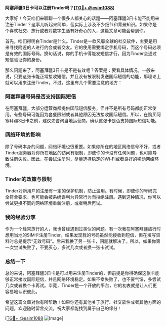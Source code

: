**阿塞拜疆3日卡可以注册Tinder吗？[[TG💪+ @esim1088](https://t.me/s/esim1088)]**

大家好！今天咱们来聊聊一个很多人都关心的话题——阿塞拜疆3日卡能不能用来注册Tinder？这事儿听起来简单，但实际上涉及不少细节和背景知识。如果你是个喜欢社交、旅行或者对数字生活有好奇心的人，这篇文章可能会帮到你。

首先，咱们得明白Tinder是什么。Tinder是一款风靡全球的社交软件，主要是用来寻找附近的人进行约会或者交友。它的使用需要绑定手机号码，而这个号码必须是有效的国际号码。换句话说，你的手机卡得能发短信才行，因为Tinder会通过短信验证你的身份。

那么问题来了，阿塞拜疆3日卡是不是有效呢？答案是：要看具体情况。一般来说，只要这张卡能正常接收短信，并且没有被限制发送国际短信的功能，那理论上就可以用来注册Tinder。不过，这里有几个需要注意的地方：

### 阿塞拜疆号码是否支持国际短信

在阿塞拜疆，大部分运营商都提供国际短信服务，但并不是所有号码都能正常使用。有些号码可能因为套餐限制或者其他原因无法接收国际短信。所以，在购买阿塞拜疆3日卡之前，建议先咨询当地运营商，确认这张卡是否支持国际短信功能。

### 网络环境的影响

除了号码本身的问题，网络环境也很重要。如果你所在的地区网络信号不好，或者Tinder服务器对你所在地区的访问有限制，即使你的卡没有任何问题，也可能导致注册失败。因此，在尝试注册时，尽量选择稳定的Wi-Fi或者良好的移动网络环境。

### Tinder的政策与限制

Tinder对新用户的注册有一定的保护机制，防止滥用。有时候，即使你的号码完全符合要求，也可能会被系统误判为异常行为而拒绝注册。遇到这种情况，你可以尝试更换不同的网络环境重新注册，或者稍后再试。

### 我的经验分享

作为一个经常旅行的人，我也曾经遇到过类似的问题。有一次我在阿塞拜疆旅行时想用当地的SIM卡注册Tinder，结果发现我的号码虽然能接收到短信，但在填写资料时总是提示“无效号码”。后来我换了另一张卡，问题就解决了。所以，如果你第一次尝试失败了，不要灰心，多试几次或者换一张卡试试。

### 总结一下

总的来说，阿塞拜疆3日卡是可以用来注册Tinder的，但前提是你得确保这张卡能够正常接收国际短信，并且网络环境稳定。如果不幸失败了，也不要气馁，多尝试几次或者换个卡再试。毕竟，Tinder是一个开放的平台，它的初衷就是让人们更容易地认识彼此。

希望这篇文章对你有所帮助！如果你还有其他关于旅行、社交软件或者其他方面的问题，欢迎随时留言交流。祝大家都能找到属于自己的缘分！

[[TG💪+ @esim1088](https://t.me/s/esim1088) ![Image](https://i.postimg.cc/4NQfJmqS/Snipaste-2025-05-13-00-14-12.png)]